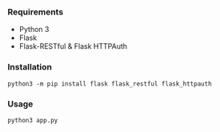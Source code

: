 ### Requirements
* Python 3
* Flask
* Flask-RESTful & Flask HTTPAuth

### Installation

```
python3 -m pip install flask flask_restful flask_httpauth
```

### Usage

```
python3 app.py
```
